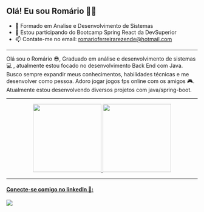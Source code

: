 ## Olá! Eu sou Romário 🙋‍♂️



- 🚀 Formado em Analise e Desenvolvimento de Sistemas
- 🌱 Estou participando do Bootcamp Spring React da DevSuperior
- 📫 Contate-me no email: romarioferreirarezende@hotmail.com


---



Olá sou o Romário 😎, Graduado em análise e desenvolvimento de sistemas 💻 , atualmente estou focado no desenvolvimento Back End com Java. Busco sempre expandir meus conhecimentos, habilidades técnicas e me desenvolver como pessoa. Adoro jogar jogos fps online com os amigos 🎮. Atualmente estou desenvolvendo diversos projetos com java/spring-boot.

---

<div align="center">
  <a href="https://github.com/Romariorfr">
  <img height="180em" src="https://github-readme-stats.vercel.app/api?username=Romariorfr&show_icons=true&theme=highcontrast&include_all_commits=true&count_private=true"/>
  <img height="180em" src="https://github-readme-stats.vercel.app/api/top-langs/?username=Romariorfr&layout=compact&langs_count=7&theme=highcontrast"/>
</div>
  

  ---

  
  #### Conecte-se comigo no linkedIn 🔗:
   <a href="https://www.linkedin.com/in/romarioferreiradeveloper/" target="_blank"><img src="https://img.shields.io/badge/-LinkedIn-%230077B5?style=for-the-badge&logo=linkedin&logoColor=white" target="_blank"></a> 
  
 


